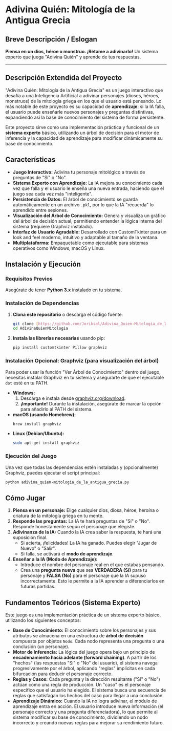 # Adivina Quién: Mitología de la Antigua Grecia

## Breve Descripción / Eslogan

**Piensa en un dios, héroe o monstruo. ¡Rétame a adivinarlo!**
Un sistema experto que juega "Adivina Quién" y aprende de tus respuestas.

---

## Descripción Extendida del Proyecto

"Adivina Quién: Mitología de la Antigua Grecia" es un juego interactivo que desafía a una Inteligencia Artificial a adivinar personajes (dioses, héroes, monstruos) de la mitología griega en los que el usuario está pensando. Lo más notable de este proyecto es su capacidad de **aprendizaje**: si la IA falla, el usuario puede enseñarle nuevos personajes y preguntas distintivas, expandiendo así la base de conocimiento del sistema de forma persistente.

Este proyecto sirve como una implementación práctica y funcional de un **sistema experto** básico, utilizando un árbol de decisión para el motor de inferencia y la capacidad de aprendizaje para modificar dinámicamente su base de conocimiento.

## Características

* **Juego Interactivo:** Adivina tu personaje mitológico a través de preguntas de "Sí" o "No".
* **Sistema Experto con Aprendizaje:** La IA mejora su conocimiento cada vez que falla y el usuario le enseña una nueva entrada, haciendo que el juego sea cada vez más "inteligente".
* **Persistencia de Datos:** El árbol de conocimiento se guarda automáticamente en un archivo `.pkl`, por lo que la IA "recuerda" lo aprendido entre sesiones.
* **Visualización del Árbol de Conocimiento:** Genera y visualiza un gráfico del árbol de decisión actual, permitiendo entender la lógica interna del sistema (requiere Graphviz instalado).
* **Interfaz de Usuario Agradable:** Desarrollado con CustomTkinter para un look and feel moderno, intuitivo y adaptable al tamaño de la ventana.
* **Multiplataforma:** Empaquetable como ejecutable para sistemas operativos como Windows, macOS y Linux.

## Instalación y Ejecución

### Requisitos Previos

Asegúrate de tener **Python 3.x** instalado en tu sistema.

### Instalación de Dependencias

1.  **Clona este repositorio** o descarga el código fuente:
    ```bash
    git clone [https://github.com/Joriksal/Adivina_Quien-Mitologia_de_la_Antigua_Grecia]
    cd AdivinaQuienMitologia
    ```

2.  **Instala las librerías necesarias** usando pip:
    ```bash
    pip install customtkinter Pillow graphviz
    ```

### Instalación Opcional: Graphviz (para visualización del árbol)

Para poder usar la función "Ver Árbol de Conocimiento" dentro del juego, necesitas instalar Graphviz en tu sistema y asegurarte de que el ejecutable `dot` esté en tu PATH.

* **Windows:**
    1.  Descarga e instala desde [graphviz.org/download](https://graphviz.org/download/).
    2.  **¡Importante!** Durante la instalación, asegúrate de marcar la opción para añadirlo al PATH del sistema.
* **macOS (usando Homebrew):**
    ```bash
    brew install graphviz
    ```
* **Linux (Debian/Ubuntu):**
    ```bash
    sudo apt-get install graphviz
    ```

### Ejecución del Juego

Una vez que todas las dependencias estén instaladas y (opcionalmente) Graphviz, puedes ejecutar el script principal:

```bash
python adivina_quien-mitologia_de_la_antigua_grecia.py 
```

## Cómo Jugar

1.  **Piensa en un personaje:** Elige cualquier dios, diosa, héroe, heroína o criatura de la mitología griega en tu mente.
2.  **Responde las preguntas:** La IA te hará preguntas de "Sí" o "No". Responde honestamente según el personaje que elegiste.
3.  **Adivinanza de la IA:** Cuando la IA crea saber la respuesta, te hará una suposición final.
    * Si acierta, ¡felicidades! La IA ha ganado. Puedes elegir "Jugar de Nuevo" o "Salir".
    * Si falla, se activará el **modo de aprendizaje**.
4.  **Enseñar a la IA (Modo de Aprendizaje):**
    * Introduce el nombre del personaje real en el que estabas pensando.
    * Crea una **pregunta nueva** que sea **VERDADERA (Sí)** para tu personaje y **FALSA (No)** para el personaje que la IA supuso incorrectamente. Esto le permite a la IA aprender a diferenciarlos en futuras partidas.

## Fundamentos Teóricos (Sistema Experto)

Este juego es una implementación práctica de un sistema experto básico, utilizando los siguientes conceptos:

* **Base de Conocimiento:** El conocimiento sobre los personajes y sus atributos se almacena en una estructura de **árbol de decisión** compuesta por objetos `Nodo`. Cada nodo representa una pregunta o una conclusión (un personaje).
* **Motor de Inferencia:** La lógica del juego opera bajo un principio de **encadenamiento hacia adelante (forward chaining)**. A partir de los "hechos" (las respuestas "Sí" o "No" del usuario), el sistema navega progresivamente por el árbol, aplicando "reglas" implícitas en cada bifurcación para deducir el personaje correcto.
* **Reglas y Casos:** Cada pregunta y la dirección resultante ("Sí" o "No") actúan como una regla de producción. Un "caso" es el personaje específico que el usuario ha elegido. El sistema busca una secuencia de reglas que satisfagan los hechos del caso para llegar a una conclusión.
* **Aprendizaje Dinámico:** Cuando la IA no logra adivinar, el módulo de aprendizaje entra en acción. El usuario introduce nueva información (el personaje correcto y una pregunta diferenciadora), lo que permite al sistema modificar su base de conocimiento, dividiendo un nodo incorrecto y creando nuevas reglas para mejorar su rendimiento futuro.

